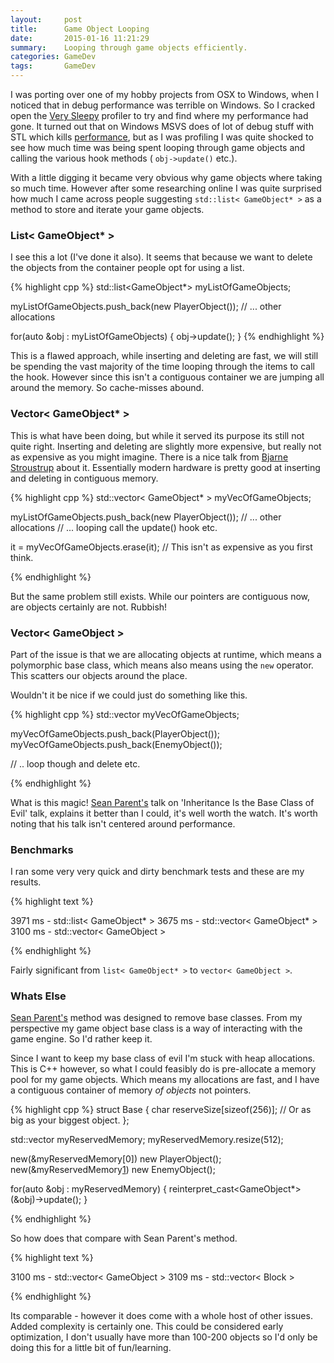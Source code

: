 ```yaml
---
layout:     post
title:      Game Object Looping
date:       2015-01-16 11:21:29
summary:    Looping through game objects efficiently.
categories: GameDev
tags: 		GameDev
---
```


I was porting over one of my hobby projects from OSX to Windows, when I noticed that in debug performance was terrible on Windows. So I cracked open the [Very Sleepy][1] profiler to try and find where my performance had gone. It turned out that on Windows MSVS does of lot of debug stuff with STL which kills [performance][4], but as I was profiling I was quite shocked to see how much time was being spent looping through game objects and calling the various hook methods ( `obj->update()` etc.).

With a little digging it became very obvious why game objects where taking so much time. However after some researching online I was quite surprised how much I came across people suggesting `std::list< GameObject* >` as a method to store and iterate your game objects.


### List< GameObject* >

I see this a lot (I've done it also). It seems that because we want to delete the objects from the container people opt for using a list.

{% highlight cpp %}
std::list<GameObject*> myListOfGameObjects;

myListOfGameObjects.push_back(new PlayerObject());
// ... other allocations

for(auto &obj : myListOfGameObjects)
{
  obj->update();
}
{% endhighlight %}

This is a flawed approach, while inserting and deleting are fast, we will still be spending the vast majority of the time looping through the items to call the hook. However since this isn't a contiguous container we are jumping all around the memory. So cache-misses abound.


### Vector< GameObject* >

This is what have been doing, but while it served its purpose its still not quite right. Inserting and deleting are slightly more expensive, but really not as expensive as you might imagine. There is a nice talk from [Bjarne Stroustrup][2] about it. Essentially modern hardware is pretty good at inserting and deleting in contiguous memory.

{% highlight cpp %}
std::vector< GameObject* > myVecOfGameObjects;

myListOfGameObjects.push_back(new PlayerObject());
// ... other allocations
// ... looping call the update() hook etc.

it = myVecOfGameObjects.erase(it); // This isn't as expensive as you first think.

{% endhighlight %}

But the same problem still exists. While our pointers are contiguous now, are objects certainly are not. Rubbish!


### Vector< GameObject >

Part of the issue is that we are allocating objects at runtime, which means a polymorphic base class, which means also means using the `new` operator. This scatters our objects around the place.

Wouldn't it be nice if we could just do something like this.

{% highlight cpp %}
std::vector<GameObject> myVecOfGameObjects;

myVecOfGameObjects.push_back(PlayerObject());
myVecOfGameObjects.push_back(EnemyObject());

// .. loop though and delete etc.

{% endhighlight %}

What is this magic! [Sean Parent's][3] talk on 'Inheritance Is the Base Class of Evil' talk, explains it better than I could, it's well worth the watch. It's worth noting that his talk isn't centered around performance.

### Benchmarks

I ran some very very quick and dirty benchmark tests and these are my results.

{% highlight text %}

3971 ms - std::list< GameObject* >
3675 ms - std::vector< GameObject* >
3100 ms - std::vector< GameObject >

{% endhighlight %}

Fairly significant from `list< GameObject* >` to `vector< GameObject >`.


### Whats Else

[Sean Parent's][3] method was designed to remove base classes. From my perspective my game object base class is a way of interacting with the game engine. So I'd rather keep it.

Since I want to keep my base class of evil I'm stuck with heap allocations. This is C++ however, so what I could feasibly do is pre-allocate a memory pool for my game objects. Which means my allocations are fast, and I have a contiguous container of memory _of objects_ not pointers.

{% highlight cpp %}
struct Base {
  char reserveSize[sizeof(256)]; // Or as big as your biggest object.
};

std::vector<Base> myReservedMemory;
myReservedMemory.resize(512);

new(&myReservedMemory[0]) new PlayerObject();
new(&myReservedMemory[1]) new EnemyObject();

for(auto &obj : myReservedMemory)
{
  reinterpret_cast<GameObject*>(&obj)->update();
}

{% endhighlight %}

So how does that compare with Sean Parent's method.

{% highlight text %}

3100 ms - std::vector< GameObject >
3109 ms - std::vector< Block >

{% endhighlight %}

Its comparable - however it does come with a whole host of other issues. Added complexity is certainly one. This could be considered early optimization, I don't usually have more than 100-200 objects so I'd only be doing this for a little bit of fun/learning.


[1]: http://www.codersnotes.com/sleepy
[2]: https://www.youtube.com/watch?v=YQs6IC-vgmo
[3]: http://channel9.msdn.com/Events/GoingNative/2013/Inheritance-Is-The-Base-Class-of-Evil
[4]: https://benc45.wordpress.com/2008/07/13/performance-killer-debug-iterator-support-in-visual-studio/
